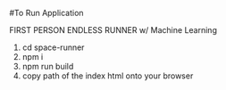 #To Run Application

FIRST PERSON ENDLESS RUNNER w/ Machine Learning

1. cd space-runner
2. npm i
3. npm run build
4. copy path of the index html onto your browser

